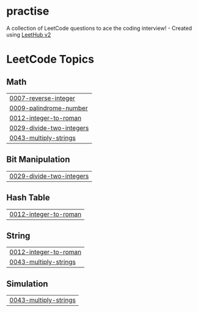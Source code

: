 # practise
A collection of LeetCode questions to ace the coding interview! - Created using [LeetHub v2](https://github.com/arunbhardwaj/LeetHub-2.0)

<!---LeetCode Topics Start-->
# LeetCode Topics
## Math
|  |
| ------- |
| [0007-reverse-integer](https://github.com/SabithaAshokKumar/practise/tree/master/0007-reverse-integer) |
| [0009-palindrome-number](https://github.com/SabithaAshokKumar/practise/tree/master/0009-palindrome-number) |
| [0012-integer-to-roman](https://github.com/SabithaAshokKumar/practise/tree/master/0012-integer-to-roman) |
| [0029-divide-two-integers](https://github.com/SabithaAshokKumar/practise/tree/master/0029-divide-two-integers) |
| [0043-multiply-strings](https://github.com/SabithaAshokKumar/practise/tree/master/0043-multiply-strings) |
## Bit Manipulation
|  |
| ------- |
| [0029-divide-two-integers](https://github.com/SabithaAshokKumar/practise/tree/master/0029-divide-two-integers) |
## Hash Table
|  |
| ------- |
| [0012-integer-to-roman](https://github.com/SabithaAshokKumar/practise/tree/master/0012-integer-to-roman) |
## String
|  |
| ------- |
| [0012-integer-to-roman](https://github.com/SabithaAshokKumar/practise/tree/master/0012-integer-to-roman) |
| [0043-multiply-strings](https://github.com/SabithaAshokKumar/practise/tree/master/0043-multiply-strings) |
## Simulation
|  |
| ------- |
| [0043-multiply-strings](https://github.com/SabithaAshokKumar/practise/tree/master/0043-multiply-strings) |
<!---LeetCode Topics End-->